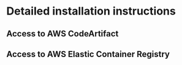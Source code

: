 
Detailed installation instructions
==================================

Access to AWS CodeArtifact
----------------------

Access to AWS Elastic Container Registry
----------------------------------------


